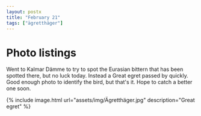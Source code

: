 ```yaml
---
layout: postx
title: "February 21"
tags: ["ägretthäger"]
---
```

# Photo listings
Went to Kalmar Dämme to try to spot the Eurasian bittern that has been spotted
there, but no luck today. Instead a Great egret passed by quickly. Good enough
photo to identify the bird, but that's it. Hope to catch a better one soon.

{% include image.html url="assets/img/Ägretthäger.jpg" description="Great egret" %}
